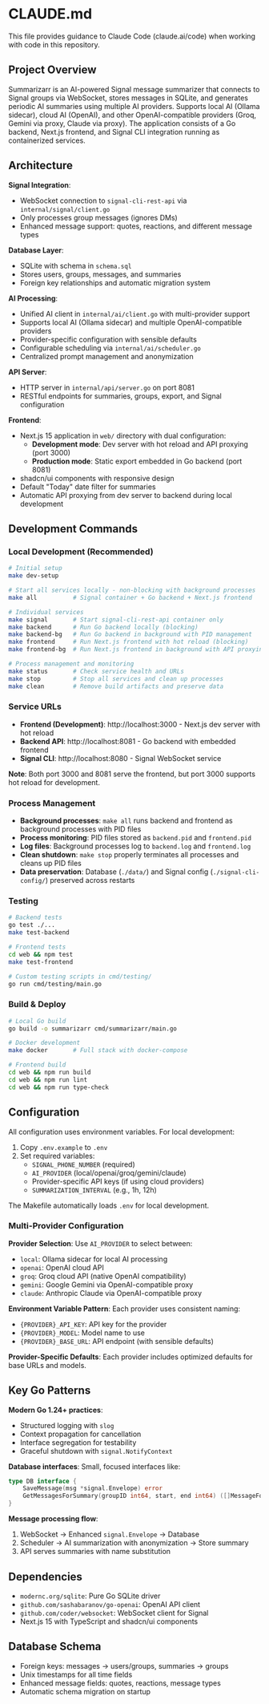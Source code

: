 # CLAUDE.md

This file provides guidance to Claude Code (claude.ai/code) when working with code in this repository.

## Project Overview

Summarizarr is an AI-powered Signal message summarizer that connects to Signal groups via WebSocket, stores messages in SQLite, and generates periodic AI summaries using multiple AI providers. Supports local AI (Ollama sidecar), cloud AI (OpenAI), and other OpenAI-compatible providers (Groq, Gemini via proxy, Claude via proxy). The application consists of a Go backend, Next.js frontend, and Signal CLI integration running as containerized services.

## Architecture

**Signal Integration**: 
- WebSocket connection to `signal-cli-rest-api` via `internal/signal/client.go`
- Only processes group messages (ignores DMs)
- Enhanced message support: quotes, reactions, and different message types

**Database Layer**: 
- SQLite with schema in `schema.sql` 
- Stores users, groups, messages, and summaries
- Foreign key relationships and automatic migration system

**AI Processing**: 
- Unified AI client in `internal/ai/client.go` with multi-provider support
- Supports local AI (Ollama sidecar) and multiple OpenAI-compatible providers
- Provider-specific configuration with sensible defaults
- Configurable scheduling via `internal/ai/scheduler.go` 
- Centralized prompt management and anonymization

**API Server**: 
- HTTP server in `internal/api/server.go` on port 8081
- RESTful endpoints for summaries, groups, export, and Signal configuration

**Frontend**: 
- Next.js 15 application in `web/` directory with dual configuration:
  - **Development mode**: Dev server with hot reload and API proxying (port 3000)
  - **Production mode**: Static export embedded in Go backend (port 8081)
- shadcn/ui components with responsive design
- Default "Today" date filter for summaries
- Automatic API proxying from dev server to backend during local development

## Development Commands

### Local Development (Recommended)
```bash
# Initial setup
make dev-setup

# Start all services locally - non-blocking with background processes
make all          # Signal container + Go backend + Next.js frontend

# Individual services  
make signal       # Start signal-cli-rest-api container only
make backend      # Run Go backend locally (blocking)
make backend-bg   # Run Go backend in background with PID management
make frontend     # Run Next.js frontend with hot reload (blocking)
make frontend-bg  # Run Next.js frontend in background with API proxying

# Process management and monitoring
make status       # Check service health and URLs
make stop         # Stop all services and clean up processes
make clean        # Remove build artifacts and preserve data
```

### Service URLs
- **Frontend (Development)**: http://localhost:3000 - Next.js dev server with hot reload
- **Backend API**: http://localhost:8081 - Go backend with embedded frontend
- **Signal CLI**: http://localhost:8080 - Signal WebSocket service

**Note**: Both port 3000 and 8081 serve the frontend, but port 3000 supports hot reload for development.

### Process Management
- **Background processes**: `make all` runs backend and frontend as background processes with PID files
- **Process monitoring**: PID files stored as `backend.pid` and `frontend.pid`
- **Log files**: Background processes log to `backend.log` and `frontend.log`
- **Clean shutdown**: `make stop` properly terminates all processes and cleans up PID files
- **Data preservation**: Database (`./data/`) and Signal config (`./signal-cli-config/`) preserved across restarts

### Testing
```bash
# Backend tests
go test ./...
make test-backend

# Frontend tests  
cd web && npm test
make test-frontend

# Custom testing scripts in cmd/testing/
go run cmd/testing/main.go
```

### Build & Deploy
```bash
# Local Go build
go build -o summarizarr cmd/summarizarr/main.go

# Docker development
make docker       # Full stack with docker-compose

# Frontend build
cd web && npm run build
cd web && npm run lint
cd web && npm run type-check
```

## Configuration

All configuration uses environment variables. For local development:

1. Copy `.env.example` to `.env`
2. Set required variables:
   - `SIGNAL_PHONE_NUMBER` (required)
   - `AI_PROVIDER` (local/openai/groq/gemini/claude)
   - Provider-specific API keys (if using cloud providers)
   - `SUMMARIZATION_INTERVAL` (e.g., 1h, 12h)

The Makefile automatically loads `.env` for local development.

### Multi-Provider Configuration

**Provider Selection**: Use `AI_PROVIDER` to select between:
- `local`: Ollama sidecar for local AI processing
- `openai`: OpenAI cloud API 
- `groq`: Groq cloud API (native OpenAI compatibility)
- `gemini`: Google Gemini via OpenAI-compatible proxy
- `claude`: Anthropic Claude via OpenAI-compatible proxy

**Environment Variable Pattern**: Each provider uses consistent naming:
- `{PROVIDER}_API_KEY`: API key for the provider
- `{PROVIDER}_MODEL`: Model name to use
- `{PROVIDER}_BASE_URL`: API endpoint (with sensible defaults)

**Provider-Specific Defaults**: Each provider includes optimized defaults for base URLs and models.

## Key Go Patterns

**Modern Go 1.24+ practices**:
- Structured logging with `slog` 
- Context propagation for cancellation
- Interface segregation for testability
- Graceful shutdown with `signal.NotifyContext`

**Database interfaces**: Small, focused interfaces like:
```go
type DB interface {
    SaveMessage(msg *signal.Envelope) error
    GetMessagesForSummary(groupID int64, start, end int64) ([]MessageForSummary, error)
}
```

**Message processing flow**:
1. WebSocket → Enhanced `signal.Envelope` → Database
2. Scheduler → AI summarization with anonymization → Store summary
3. API serves summaries with name substitution

## Dependencies

- `modernc.org/sqlite`: Pure Go SQLite driver
- `github.com/sashabaranov/go-openai`: OpenAI API client  
- `github.com/coder/websocket`: WebSocket client for Signal
- Next.js 15 with TypeScript and shadcn/ui components

## Database Schema

- Foreign keys: messages → users/groups, summaries → groups
- Unix timestamps for all time fields
- Enhanced message fields: quotes, reactions, message types
- Automatic schema migration on startup